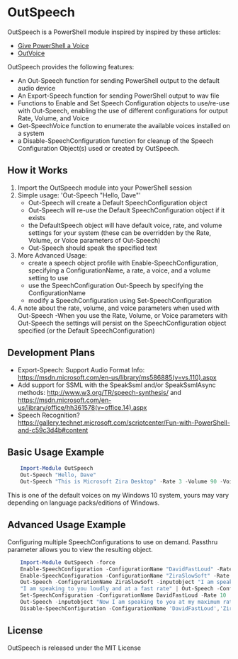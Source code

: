 # OutSpeech

OutSpeech is a PowerShell module inspired by inspired by these articles:

- [Give PowerShell a Voice](https://learn-powershell.net/2013/12/04/give-powershell-a-voice-using-the-speechsynthesizer-class/)
- [OutVoice](https://gallery.technet.microsoft.com/scriptcenter/Out-Voice-1be16d5e)

OutSpeech provides the following features:

- An Out-Speech function for sending PowerShell output to the default audio device
- An Export-Speech function for sending PowerShell output to wav file
- Functions to Enable and Set Speech Configuration objects to use/re-use with Out-Speech, enabling the use of different configurations for output Rate, Volume, and Voice
- Get-SpeechVoice function to enumerate the available voices installed on a system
- a Disable-SpeechConfiguration function for cleanup of the Speech Configuration Object(s) used or created by OutSpeech.

## How it Works

1. Import the OutSpeech module into your PowerShell session
2. Simple usage: 'Out-Speech "Hello, Dave"'
   - Out-Speech will create a Default SpeechConfiguration object
   - Out-Speech will re-use the Default SpeechConfiguration object if it exists
   - the DefaultSpeech object will have default voice, rate, and volume settings for your system (these can be overridden by the Rate, Volume, or Voice parameters of Out-Speech)
   - Out-Speech should speak the specified text
3. More Advanced Usage:
   - create a speech object profile with Enable-SpeechConfiguration, specifying a ConfigurationName, a rate, a voice, and a volume setting to use
   - use the SpeechConfiguration Out-Speech by specifying the ConfigurationName
   - modify a SpeechConfiguration using Set-SpeechConfiguration
4. A note about the rate, volume, and voice parameters when used with Out-Speech
    -When you use the Rate, Volume, or Voice parameters with Out-Speech the settings will persist on the SpeechConfiguration object specified (or the Default SpeechConfiguration)

## Development Plans

- Export-Speech: Support Audio Format Info:  https://msdn.microsoft.com/en-us/library/ms586885(v=vs.110).aspx
- Add support for SSML with the SpeakSsml and/or SpeakSsmlAsync methods: http://www.w3.org/TR/speech-synthesis/ and https://msdn.microsoft.com/en-us/library/office/hh361578(v=office.14).aspx
- Speech Recognition? https://gallery.technet.microsoft.com/scriptcenter/Fun-with-PowerShell-and-c59c3d4b#content

## Basic Usage Example

```PowerShell
    Import-Module OutSpeech
    Out-Speech "Hello, Dave"
    Out-Speech "This is Microsoft Zira Desktop" -Rate 3 -Volume 90 -Voice "Microsoft Zira Desktop"
```

This is one of the default voices on my Windows 10 system, yours may vary depending on language packs/editions of Windows.

## Advanced Usage Example

Configuring multiple SpeechConfigurations to use on demand.  Passthru parameter allows you to view the resulting object.

```PowerShell
    Import-Module OutSpeech -force
    Enable-SpeechConfiguration -ConfigurationName "DavidFastLoud" -Rate 3 -Voice "Microsoft David Desktop" -Volume 100
    Enable-SpeechConfiguration -ConfigurationName "ZiraSlowSoft" -Rate -1 -Voice "Microsoft Zira Desktop" -Volume 20
    Out-Speech -ConfigurationName ZiraSlowSoft -inputobject "I am speaking to you slowly and not very loudly" -Synchronous
    "I am speaking to you loudly and at a fast rate" | Out-Speech -ConfigurationName DavidFastLoud -Synchronous
    Set-SpeechConfiguration -ConfigurationName DavidFastLoud -Rate 10
    Out-Speech -inputobject "Now I am speaking to you at my maximum rate." -ConfigurationName DavidFastLoud
    Disable-SpeechConfiguration -ConfigurationName 'DavidFastLoud','ZiraSlowSoft'
```

## License

OutSpeech is released under the MIT License
